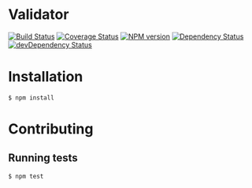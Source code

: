 Validator
=========
[![Build Status](https://travis-ci.org/gardr/validator.png)](https://travis-ci.org/gardr/validator)
[![Coverage Status](https://coveralls.io/repos/gardr/validator/badge.png)](https://coveralls.io/r/gardr/validator)
[![NPM version](https://badge.fury.io/js/gardr-validator.png)](http://badge.fury.io/js/gardr-validator)
[![Dependency Status](https://david-dm.org/gardr/validator.png)](https://david-dm.org/gardr/validator)
[![devDependency Status](https://david-dm.org/gardr/validator/dev-status.png)](https://david-dm.org/gardr/validator#info=devDependencies)

# Installation

	$ npm install

# Contributing

## Running tests

	$ npm test

